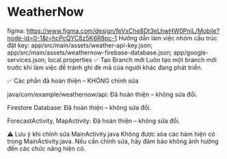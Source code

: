 # WeatherNow
figma:         https://www.figma.com/design/feVxChe8Dt3eLhwHW0PniL/Mobile?node-id=0-1&t=hcPcQYC8z5K6R8pc-1
Hướng dẫn làm việc nhóm
cấu trúc đặt key: app/src/main/assets/weather-api-key.json;
                  app/src/main/assets/weathernow-firebase-database.json;
                  app/google-services.json;
                  local.properties
✅ Tạo Branch mới
Luôn tạo một branch mới trước khi làm việc để tránh ghi đè mã của người khác đang phát triển.

✅ Các phần đã hoàn thiện – KHÔNG chỉnh sửa

java/com/example/weathernow/api: Đã hoàn thiện – không sửa đổi.

Firestore Database: Đã hoàn thiện – không sửa đổi.

ForecastActivity, MapActivity: Đã hoàn thiện – không sửa đổi.


⚠️ Lưu ý khi chỉnh sửa MainActivity.java
Không được xóa các hàm hiện có trong MainActivity.java. Nếu cần chỉnh sửa, hãy đảm bảo không ảnh hưởng đến các chức năng hiện có.



